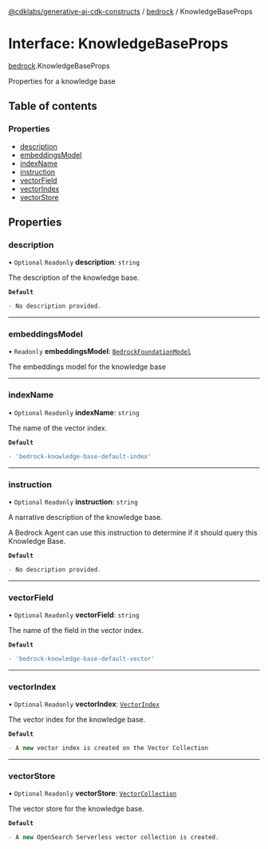 [@cdklabs/generative-ai-cdk-constructs](../README.md) / [bedrock](../modules/bedrock.md) / KnowledgeBaseProps

# Interface: KnowledgeBaseProps

[bedrock](../modules/bedrock.md).KnowledgeBaseProps

Properties for a knowledge base

## Table of contents

### Properties

- [description](bedrock.KnowledgeBaseProps.md#description)
- [embeddingsModel](bedrock.KnowledgeBaseProps.md#embeddingsmodel)
- [indexName](bedrock.KnowledgeBaseProps.md#indexname)
- [instruction](bedrock.KnowledgeBaseProps.md#instruction)
- [vectorField](bedrock.KnowledgeBaseProps.md#vectorfield)
- [vectorIndex](bedrock.KnowledgeBaseProps.md#vectorindex)
- [vectorStore](bedrock.KnowledgeBaseProps.md#vectorstore)

## Properties

### description

• `Optional` `Readonly` **description**: `string`

The description of the knowledge base.

**`Default`**

```ts
- No description provided.
```

___

### embeddingsModel

• `Readonly` **embeddingsModel**: [`BedrockFoundationModel`](../classes/bedrock.BedrockFoundationModel.md)

The embeddings model for the knowledge base

___

### indexName

• `Optional` `Readonly` **indexName**: `string`

The name of the vector index.

**`Default`**

```ts
- 'bedrock-knowledge-base-default-index'
```

___

### instruction

• `Optional` `Readonly` **instruction**: `string`

A narrative description of the knowledge base.

A Bedrock Agent can use this instruction to determine if it should
query this Knowledge Base.

**`Default`**

```ts
- No description provided.
```

___

### vectorField

• `Optional` `Readonly` **vectorField**: `string`

The name of the field in the vector index.

**`Default`**

```ts
- 'bedrock-knowledge-base-default-vector'
```

___

### vectorIndex

• `Optional` `Readonly` **vectorIndex**: [`VectorIndex`](../classes/opensearch_vectorindex.VectorIndex.md)

The vector index for the knowledge base.

**`Default`**

```ts
- A new vector index is created on the Vector Collection
```

___

### vectorStore

• `Optional` `Readonly` **vectorStore**: [`VectorCollection`](../classes/opensearchserverless.VectorCollection.md)

The vector store for the knowledge base.

**`Default`**

```ts
- A new OpenSearch Serverless vector collection is created.
```
